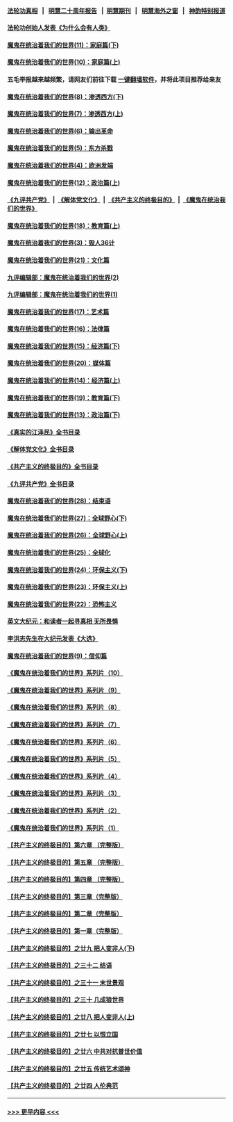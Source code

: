 #### [法轮功真相](https://github.com/gfw-breaker/truth/blob/master/README.md?t=0) &nbsp;&nbsp;|&nbsp;&nbsp; [明慧二十周年报告](https://github.com/gfw-breaker/mh-reports/blob/master/README.md?t=0) &nbsp;&nbsp;|&nbsp;&nbsp;[明慧期刊](https://github.com/gfw-breaker/mh-qikan) &nbsp;&nbsp;|&nbsp;&nbsp; [明慧海外之窗](https://github.com/gfw-breaker/mh-news/blob/master/README.md?t=0) &nbsp;&nbsp;|&nbsp;&nbsp; [神韵特别报道](https://github.com/gfw-breaker/mh-news/blob/master/shenyun.md?t=0)
#### [法轮功创始人发表《为什么会有人类》](../pages/nsc422/n13912117.md?t=02240643) 
#### [魔鬼在统治着我们的世界(11)：家庭篇(下)](../pages/nsc422/n10440961.md?t=02240643) 
#### [魔鬼在统治着我们的世界(10)：家庭篇(上)](../pages/nsc422/n10435448.md?t=02240643) 
#### 五毛举报越来越频繁，请网友们前往下载 [一键翻墙软件](https://github.com/gfw-breaker/ssr-accounts)，并将此项目推荐给亲友
#### [魔鬼在统治着我们的世界(8)：渗透西方(下)](../pages/nsc422/n10429603.md?t=02240643) 
#### [魔鬼在统治着我们的世界(7)：渗透西方(上)](../pages/nsc422/n10426013.md?t=02240643) 
#### [魔鬼在统治着我们的世界(6)：输出革命](../pages/nsc422/n10421536.md?t=02240643) 
#### [魔鬼在统治着我们的世界(5)：东方杀戮](../pages/nsc422/n10417707.md?t=02240643) 
#### [魔鬼在统治着我们的世界(4)：欧洲发端](../pages/nsc422/n10414890.md?t=02240643) 
#### [魔鬼在统治着我们的世界(12)：政治篇(上)](../pages/nsc422/n10444576.md?t=02240643) 
#### [《九评共产党》](https://github.com/begood0513/9ping.md/blob/master/README.md) &nbsp;|&nbsp; [《解体党文化》](../../../../jtdwh.md/blob/master/README.md)  &nbsp;|&nbsp; [《共产主义的终极目的》](../../../../gczydzjmd.md/blob/master/README.md) &nbsp;|&nbsp; [《魔鬼在统治我们的世界》](../../../../mgztzwmdsj.md/blob/master/README.md) 
#### [魔鬼在统治着我们的世界(18)：教育篇(上)](../pages/nsc422/n10526970.md?t=02240643) 
#### [魔鬼在统治着我们的世界(3)：毁人36计](../pages/nsc422/n10411583.md?t=02240643) 
#### [魔鬼在统治着我们的世界(21)：文化篇](../pages/nsc422/n10597706.md?t=02240643) 
#### [九评编辑部：魔鬼在统治着我们的世界(2)](../pages/nsc422/n10410036.md?t=02240643) 
#### [九评编辑部：魔鬼在统治着我们的世界(1)](../pages/nsc422/n10406825.md?t=02240643) 
#### [魔鬼在统治着我们的世界(17)：艺术篇](../pages/nsc422/n10499093.md?t=02240643) 
#### [魔鬼在统治着我们的世界(16)：法律篇](../pages/nsc422/n10485969.md?t=02240643) 
#### [魔鬼在统治着我们的世界(15)：经济篇(下)](../pages/nsc422/n10469975.md?t=02240643) 
#### [魔鬼在统治着我们的世界(20)：媒体篇](../pages/nsc422/n10586579.md?t=02240643) 
#### [魔鬼在统治着我们的世界(14)：经济篇(上)](../pages/nsc422/n10457370.md?t=02240643) 
#### [魔鬼在统治着我们的世界(19)：教育篇(下)](../pages/nsc422/n10564808.md?t=02240643) 
#### [魔鬼在统治着我们的世界(13)：政治篇(下)](../pages/nsc422/n10448270.md?t=02240643) 
#### [《真实的江泽民》全书目录](../pages/nsc422/n13721399.md?t=02240643) 
#### [《解体党文化》全书目录](../pages/nsc422/n13721157.md?t=02240643) 
#### [《共产主义的终极目的》全书目录](../pages/nsc422/n13721048.md?t=02240643) 
#### [《九评共产党》全书目录](../pages/nsc422/n13708085.md?t=02240643) 
#### [魔鬼在统治着我们的世界(28)：结束语](../pages/nsc422/n10936246.md?t=02240643) 
#### [魔鬼在统治着我们的世界(27)：全球野心(下)](../pages/nsc422/n10928319.md?t=02240643) 
#### [魔鬼在统治着我们的世界(26)：全球野心(上)](../pages/nsc422/n10900318.md?t=02240643) 
#### [魔鬼在统治着我们的世界(25)：全球化](../pages/nsc422/n10788205.md?t=02240643) 
#### [魔鬼在统治着我们的世界(24)：环保主义(下)](../pages/nsc422/n10695307.md?t=02240643) 
#### [魔鬼在统治着我们的世界(23)：环保主义(上)](../pages/nsc422/n10688613.md?t=02240643) 
#### [魔鬼在统治着我们的世界(22)：恐怖主义](../pages/nsc422/n10614727.md?t=02240643) 
#### [英文大纪元：和读者一起寻真相 无所畏惧](../pages/nsc422/n12542027.md?t=02240643) 
#### [李洪志先生在大纪元发表《大选》](../pages/nsc422/n12534746.md?t=02240643) 
#### [魔鬼在统治着我们的世界(9)：信仰篇](../pages/nsc422/n10432159.md?t=02240643) 
#### [《魔鬼在统治着我们的世界》系列片（10）](../pages/nsc422/n12292670.md?t=02240643) 
#### [《魔鬼在统治着我们的世界》系列片（9）](../pages/nsc422/n12290859.md?t=02240643) 
#### [《魔鬼在统治着我们的世界》系列片（8）](../pages/nsc422/n12287445.md?t=02240643) 
#### [《魔鬼在统治着我们的世界》系列片（7）](../pages/nsc422/n12283425.md?t=02240643) 
#### [《魔鬼在统治着我们的世界》系列片（6）](../pages/nsc422/n12282314.md?t=02240643) 
#### [《魔鬼在统治着我们的世界》系列片（5）](../pages/nsc422/n12281419.md?t=02240643) 
#### [《魔鬼在统治着我们的世界》系列片（4）](../pages/nsc422/n12274024.md?t=02240643) 
#### [《魔鬼在统治着我们的世界》系列片（3）](../pages/nsc422/n12271322.md?t=02240643) 
#### [《魔鬼在统治着我们的世界》系列片（2）](../pages/nsc422/n12269049.md?t=02240643) 
#### [《魔鬼在统治着我们的世界》系列片（1）](../pages/nsc422/n12267575.md?t=02240643) 
#### [【共产主义的终极目的】第六章 （完整版）](../pages/nsc422/n11428913.md?t=02240643) 
#### [【共产主义的终极目的】第五章 （完整版）](../pages/nsc422/n11428912.md?t=02240643) 
#### [【共产主义的终极目的】第四章 （完整版）](../pages/nsc422/n11428907.md?t=02240643) 
#### [【共产主义的终极目的】第三章（完整版）](../pages/nsc422/n11428848.md?t=02240643) 
#### [【共产主义的终极目的】第二章（完整版）](../pages/nsc422/n11428831.md?t=02240643) 
#### [【共产主义的终极目的】第一章（完整版）](../pages/nsc422/n11417651.md?t=02240643) 
#### [【共产主义的终极目的】之廿九 把人变非人(下)](../pages/nsc422/n11344140.md?t=02240643) 
#### [【共产主义的终极目的】之三十二 结语](../pages/nsc422/n11360535.md?t=02240643) 
#### [【共产主义的终极目的】之三十一 末世景观](../pages/nsc422/n11351129.md?t=02240643) 
#### [【共产主义的终极目的】之三十 几成狼世界](../pages/nsc422/n11348280.md?t=02240643) 
#### [【共产主义的终极目的】之廿八 把人变非人(上)](../pages/nsc422/n11340492.md?t=02240643) 
#### [【共产主义的终极目的】之廿七 以恨立国](../pages/nsc422/n11336944.md?t=02240643) 
#### [【共产主义的终极目的】之廿六 中共对抗普世价值](../pages/nsc422/n11324785.md?t=02240643) 
#### [【共产主义的终极目的】之廿五 传统艺术颂神](../pages/nsc422/n11296396.md?t=02240643) 
#### [【共产主义的终极目的】之廿四 人伦典范](../pages/nsc422/n11296397.md?t=02240643) 

----
#### [ >>> 更早内容 <<< ](../indexes/nsc422-earlier.md)
